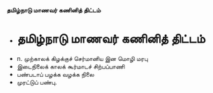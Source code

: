 **தமிழ்நாடு மாணவர் கணினித் திட்டம்**
- # தமிழ்நாடு மாணவர் கணினித் திட்டம்
- n. முற்காலக் கிழக்குச் செர்மானிய இன மொழி மரபு
- இடைநிலைக் காலக் கூர்மாடச் சிற்பப்பாணி
- பண்படாப் பழக்க வழக்க நிலை
- முரட்டுப் பண்பு.

